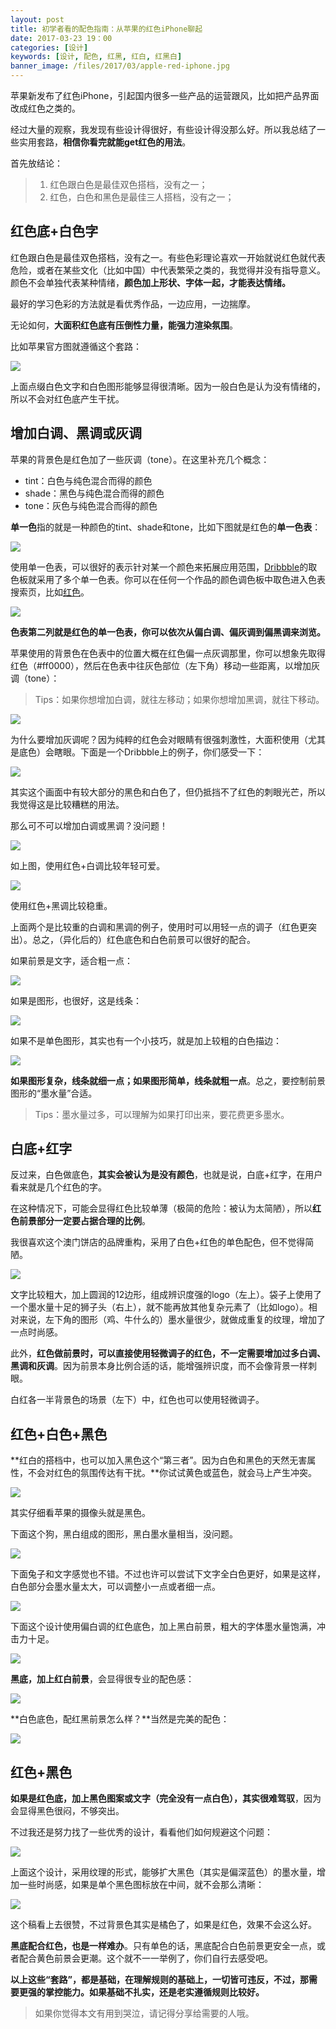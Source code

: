 ```yaml
---
layout: post
title: 初学者看的配色指南：从苹果的红色iPhone聊起
date: 2017-03-23 19：00
categories: [设计]
keywords: [设计, 配色, 红黑, 红白, 红黑白]
banner_image: /files/2017/03/apple-red-iphone.jpg
---
```


苹果新发布了红色iPhone，引起国内很多一些产品的运营跟风，比如把产品界面改成红色之类的。

经过大量的观察，我发现有些设计得很好，有些设计得没那么好。所以我总结了一些实用套路，**相信你看完就能get红色的用法**。

首先放结论：

> 1. 红色跟白色是最佳双色搭档，没有之一；
> 2. 红色，白色和黑色是最佳三人搭档，没有之一；

## 红色底+白色字

红色跟白色是最佳双色搭档，没有之一。有些色彩理论喜欢一开始就说红色就代表危险，或者在某些文化（比如中国）中代表繁荣之类的，我觉得并没有指导意义。颜色不会单独代表某种情绪，**颜色加上形状、字体一起，才能表达情绪。**

最好的学习色彩的方法就是看优秀作品，一边应用，一边揣摩。

无论如何，**大面积红色底有压倒性力量，能强力渲染氛围**。

比如苹果官方图就遵循这个套路：

[![](/files/2017/03/apple-red-iphone.jpg)](http://www.apple.com/shop/buy-iphone/special-edition-iphone-7)

上面点缀白色文字和白色图形能够显得很清晰。因为一般白色是认为没有情绪的，所以不会对红色底产生干扰。

## 增加白调、黑调或灰调

苹果的背景色是红色加了一些灰调（tone）。在这里补充几个概念：

- tint：白色与纯色混合而得的颜色
- shade：黑色与纯色混合而得的颜色
- tone：灰色与纯色混合而得的颜色

**单一色**指的就是一种颜色的tint、shade和tone，比如下图就是红色的**单一色表**：

![](/files/2017/03/DraggedImage-1.png)

使用单一色表，可以很好的表示针对某一个颜色来拓展应用范围，[Dribbble](https://dribbble.com/)的取色板就采用了多个单一色表。你可以在任何一个作品的颜色调色板中取色进入色表搜索页，比如[红色](https://dribbble.com/colors/ff0000)。

![](/files/2017/03/dribbble-color-plate.jpg)

**色表第二列就是红色的单一色表，你可以依次从偏白调、偏灰调到偏黑调来浏览。**

苹果使用的背景色在色表中的位置大概在红色偏一点灰调那里，你可以想象先取得红色（#ff0000），然后在色表中往灰色部位（左下角）移动一些距离，以增加灰调（tone）：

> Tips：如果你想增加白调，就往左移动；如果你想增加黑调，就往下移动。

![](/files/2017/03/red-color-plate.png)

为什么要增加灰调呢？因为纯粹的红色会对眼睛有很强刺激性，大面积使用（尤其是底色）会瞎眼。下面是一个Dribbble上的例子，你们感受一下：

![](/files/2017/03/red-color.png)

其实这个画面中有较大部分的黑色和白色了，但仍抵挡不了红色的刺眼光芒，所以我觉得这是比较糟糕的用法。

那么可不可以增加白调或黑调？没问题！

![](/files/2017/03/dribbble-color-plate-2.png)

如上图，使用红色+白调比较年轻可爱。

![](/files/2017/03/dribbble-color-plate-3.jpg)

使用红色+黑调比较稳重。

上面两个是比较重的白调和黑调的例子，使用时可以用轻一点的调子（红色更突出）。总之，（异化后的）红色底色和白色前景可以很好的配合。

如果前景是文字，适合粗一点：

[![](/files/2017/03/tokyo-dribbble.png)](https://dribbble.com/shots/3350242-Tokyo-logotype)

如果是图形，也很好，这是线条：

[![](/files/2017/03/monocons.gif)](https://dribbble.com/shots/1857874-Monocons)

如果不是单色图形，其实也有一个小技巧，就是加上较粗的白色描边：

[![](/files/2017/03/n16_poster.png)](https://dribbble.com/shots/2407241-N16-Semi-Automatic-Assault-Light-Gun)


**如果图形复杂，线条就细一点；如果图形简单，线条就粗一点**。总之，要控制前景图形的“墨水量”合适。

> Tips：墨水量过多，可以理解为如果打印出来，要花费更多墨水。

## 白底+红字

反过来，白色做底色，**其实会被认为是没有颜色**，也就是说，白底+红字，在用户看来就是几个红色的字。

在这种情况下，可能会显得红色比较单薄（极简的危险：被认为太简陋），所以**红色前景部分一定要占据合理的比例**。

我很喜欢这个澳门饼店的品牌重构，采用了白色+红色的单色配色，但不觉得简陋。

![](/files/2017/03/DraggedImage-5.jpg)

文字比较粗大，加上圆润的12边形，组成辨识度强的logo（左上）。袋子上使用了一个墨水量十足的狮子头（右上），就不能再放其他复杂元素了（比如logo）。相对来说，左下角的图形（鸡、牛什么的）墨水量很少，就做成重复的纹理，增加了一点时尚感。

此外，**红色做前景时，可以直接使用轻微调子的红色，不一定需要增加过多白调、黑调和灰调**。因为前景本身比例合适的话，能增强辨识度，而不会像背景一样刺眼。

白红各一半背景色的场景（左下）中，红色也可以使用轻微调子。

## 红色+白色+黑色

**红白的搭档中，也可以加入黑色这个“第三者”。因为白色和黑色的天然无害属性，不会对红色的氛围传达有干扰。**你试试黄色或蓝色，就会马上产生冲突。

![](/files/2017/03/apple-red-iphone-2.jpg)

其实仔细看苹果的摄像头就是黑色。

下面这个狗，黑白组成的图形，黑白墨水量相当，没问题。

![](/files/2017/03/frito-1-01-dribbble.jpg)

下面兔子和文字感觉也不错。不过也许可以尝试下文字全白色更好，如果是这样，白色部分会墨水量太大，可以调整小一点或者细一点。

[![](/files/2017/03/03.jpg)](https://dribbble.com/shots/3368780-Falkir-Concept)

下面这个设计使用偏白调的红色底色，加上黑白前景，粗大的字体墨水量饱满，冲击力十足。

[![](/files/2017/03/japanblog_dribbble.png)](https://dribbble.com/shots/3305431-Tokyo-Travelers-Identity)

**黑底，加上红白前景**，会显得很专业的配色感：

[![](/files/2017/03/music_player_transition.gif)](https://dribbble.com/shots/1850527-Music-Player-Transition)

**白色底色，配红黑前景怎么样？**当然是完美的配色：

![](/files/2017/03/qq.png)

## 红色+黑色

**如果是红色底，加上黑色图案或文字（完全没有一点白色），其实很难驾驭**，因为会显得黑色很闷，不够突出。

不过我还是努力找了一些优秀的设计，看看他们如何规避这个问题：

[![](/files/2017/03/drib192.jpg)](https://dribbble.com/shots/1259306-Outdoorsy)

上面这个设计，采用纹理的形式，能够扩大黑色（其实是偏深蓝色）的墨水量，增加一些时尚感，如果是单个黑色图标放在中间，就不会那么清晰：

[![](/files/2017/03/Parliament-Hill-x2.png)](https://dribbble.com/shots/1341642-Parliament-Hill/attachments/190094)

这个稿看上去很赞，不过背景色其实是橘色了，如果是红色，效果不会这么好。

**黑底配合红色，也是一样难办**。只有单色的话，黑底配合白色前景更安全一点，或者配合黄色前景会更潮。这个就不一一举例了，你们自行去感受吧。

**以上这些“套路”，都是基础，在理解规则的基础上，一切皆可违反，不过，那需要更强的掌控能力。如果基础不扎实，还是老实遵循规则比较好。**

> 如果你觉得本文有用到哭泣，请记得分享给需要的人哦。
